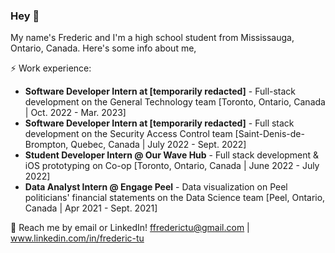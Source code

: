 ### Hey 👋

My name's Frederic and I'm a high school student from Mississauga, Ontario, Canada. Here's some info about me,

⚡ Work experience: <br>

-   **Software Developer Intern at [temporarily redacted]** - Full-stack development on the General Technology team [Toronto, Ontario, Canada | Oct. 2022 - Mar. 2023]
-   **Software Developer Intern at [temporarily redacted]** - Full stack development on the Security Access Control team [Saint-Denis-de-Brompton, Quebec, Canada | July 2022 - Sept. 2022]
-   **Student Developer Intern @ Our Wave Hub** - Full stack development & iOS prototyping on Co-op [Toronto, Ontario, Canada | June 2022 - July 2022]
-   **Data Analyst Intern @ Engage Peel** - Data visualization on Peel politicians' financial statements on the Data Science team [Peel, Ontario, Canada | Apr 2021 - Sept. 2021]

💬 Reach me by email or LinkedIn! ffrederictu@gmail.com | www.linkedin.com/in/frederic-tu

<!--
Here are some ideas to get you started:

- 🔭 I’m currently working on ...
- 🌱 I’m currently learning ...
- 👯 I’m looking to collaborate on ...
- 🤔 I’m looking for help with ...
- 💬 Ask me about ...
- 📫 How to reach me: ...
- 😄 Pronouns: ...
- ⚡ Fun fact: ...
-->
